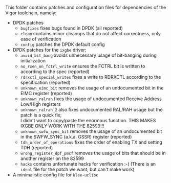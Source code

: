  This folder contains patches and configuration files for dependencies of the Vigor toolchain, namely:
- DPDK patches
  - `bugfixes` fixes bugs found in DPDK (all reported)
  - `clean` contains minor cleanups that do not affect correctness, only ease of verification
  - `config` patches the DPDK default config
- DPDK patches for the `ixgbe` driver:
  - `avoid_bit_bang` avoids unnecessary usage of bit-banging during initialization
  - `no_rxen_on_fctrl_write` ensures the FCTRL bit is written to according to the spec (reported)
  - `rdrxctl_special_writes` fixes a write to RDRXCTL according to the specification (reported)
  - `unknown_eimc_bit` removes the usage of an undocumented bit in the EIMC register (reported)
  - `unknown_ralrah` fixes the usage of undocumented Receive Address Low/High registers
  - `unknown_ralrah_2` also fixes undocumented RAL/RAH usage but the patch is a quick fix;  
    I didn't want to copy/paste the enormous function. THIS MAKES IXGBE ONLY WORK WITH THE 82599!!!
  - `unknown_swfw_sync_bit` removes the usage of an undocumented bit in the SWFW_SYNC (a.k.a. GSSR) register (reported)
  - `tdh_order_of_operations` fixes the order of enabling TX and setting TDH (reported)
  - `wrong_register_dpf_pmcf` removes the usage of bits that should be in another register on the 82599
  - `hacks` contains unfortunate hacks for verification :-( (There is an `ideal` file for the patch we want, but can't make work)
- A minimalistic config file for `klee-uclibc`
